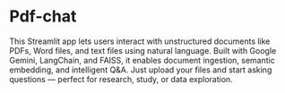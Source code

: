 # Pdf-chat
This Streamlit app lets users interact with unstructured documents like PDFs, Word files, and text files using natural language. Built with Google Gemini, LangChain, and FAISS, it enables document ingestion, semantic embedding, and intelligent Q&amp;A. Just upload your files and start asking questions — perfect for research, study, or data exploration.
